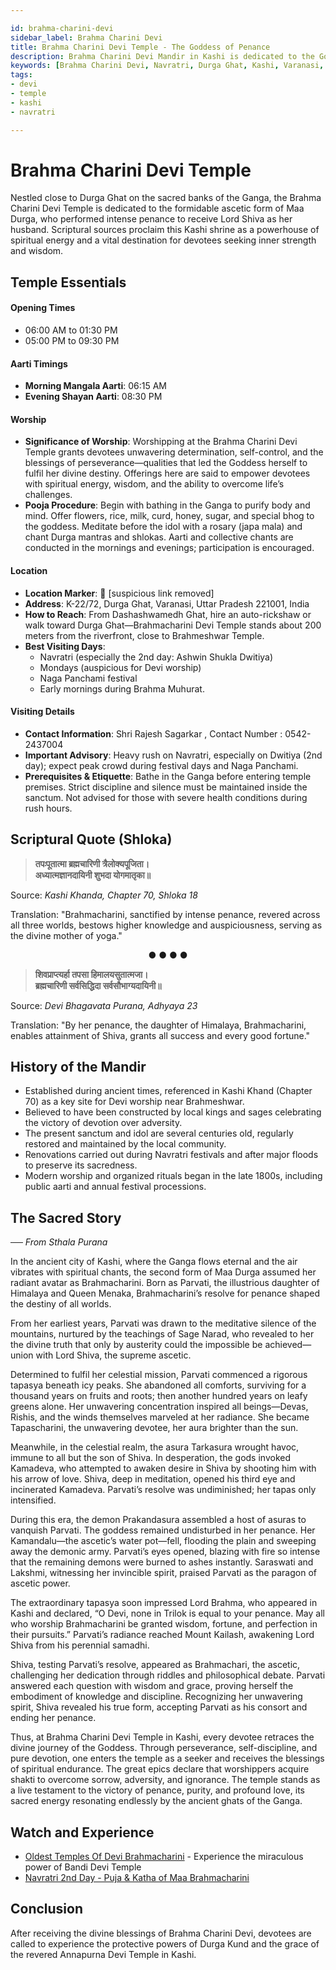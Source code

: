 ```yaml
---

id: brahma-charini-devi
sidebar_label: Brahma Charini Devi 
title: Brahma Charini Devi Temple - The Goddess of Penance
description: Brahma Charini Devi Mandir in Kashi is dedicated to the Goddess of penance, who performed intense austerity to attain Lord Shiva. She blesses devotees with self-control and spiritual strength.
keywords: [Brahma Charini Devi, Navratri, Durga Ghat, Kashi, Varanasi, goddess of penance]
tags:
- devi
- temple
- kashi
- navratri

---
```


# Brahma Charini Devi Temple

Nestled close to Durga Ghat on the sacred banks of the Ganga, the Brahma Charini Devi Temple is dedicated to the formidable ascetic form of Maa Durga, who performed intense penance to receive Lord Shiva as her husband. Scriptural sources proclaim this Kashi shrine as a powerhouse of spiritual energy and a vital destination for devotees seeking inner strength and wisdom.

## Temple Essentials

#### Opening Times

  * 06:00 AM to 01:30 PM
  * 05:00 PM to 09:30 PM

#### Aarti Timings

  * **Morning Mangala Aarti**: 06:15 AM
  * **Evening Shayan Aarti**: 08:30 PM

#### Worship

  * **Significance of Worship**: Worshipping at the Brahma Charini Devi Temple grants devotees unwavering determination, self-control, and the blessings of perseverance—qualities that led the Goddess herself to fulfil her divine destiny. Offerings here are said to empower devotees with spiritual energy, wisdom, and the ability to overcome life’s challenges.
  * **Pooja Procedure**: Begin with bathing in the Ganga to purify body and mind. Offer flowers, rice, milk, curd, honey, sugar, and special bhog to the goddess. Meditate before the idol with a rosary (japa mala) and chant Durga mantras and shlokas. Aarti and collective chants are conducted in the mornings and evenings; participation is encouraged.

#### Location

  * **Location Marker**: 📍 [suspicious link removed]
  * **Address**: K-22/72, Durga Ghat, Varanasi, Uttar Pradesh 221001, India
  * **How to Reach**: From Dashashwamedh Ghat, hire an auto-rickshaw or walk toward Durga Ghat—Brahmacharini Devi Temple stands about 200 meters from the riverfront, close to Brahmeshwar Temple.
  * **Best Visiting Days**: 
    -   Navratri (especially the 2nd day: Ashwin Shukla Dwitiya)
    -   Mondays (auspicious for Devi worship)
    -   Naga Panchami festival
    -   Early mornings during Brahma Muhurat.

#### Visiting Details

  * **Contact Information**: Shri Rajesh Sagarkar , Contact Number : 0542-2437004
  * **Important Advisory**: Heavy rush on Navratri, especially on Dwitiya (2nd day); expect peak crowd during festival days and Naga Panchami.
  * **Prerequisites & Etiquette**: Bathe in the Ganga before entering temple premises. Strict discipline and silence must be maintained inside the sanctum. Not advised for those with severe health conditions during rush hours.

## Scriptural Quote (Shloka)

> **तपःपूतात्मा ब्रह्मचारिणी त्रैलोक्यपूजिता।** <br/>
> **अध्यात्मज्ञानदायिनी शुभदा योगमातृका॥**

Source: *Kashi Khanda, Chapter 70, Shloka 18*

Translation: "Brahmacharini, sanctified by intense penance, revered across all three worlds, bestows higher knowledge and auspiciousness, serving as the divine mother of yoga."

<div align="center"> ● ● ● ● </div>

> **शिवप्राप्त्यर्हा तपसा हिमालयसुतात्मजा।** <br/>
> **ब्रह्मचारिणी सर्वसिद्धिदा सर्वसौभाग्यदायिनी॥**

Source: *Devi Bhagavata Purana, Adhyaya 23*

Translation: "By her penance, the daughter of Himalaya, Brahmacharini, enables attainment of Shiva, grants all success and every good fortune."

## History of the Mandir

  * Established during ancient times, referenced in Kashi Khand (Chapter 70) as a key site for Devi worship near Brahmeshwar.
  * Believed to have been constructed by local kings and sages celebrating the victory of devotion over adversity.
  * The present sanctum and idol are several centuries old, regularly restored and maintained by the local community.
  * Renovations carried out during Navratri festivals and after major floods to preserve its sacredness.
  * Modern worship and organized rituals began in the late 1800s, including public aarti and annual festival processions.

## The Sacred Story

*── From Sthala Purana*

In the ancient city of Kashi, where the Ganga flows eternal and the air vibrates with spiritual chants, the second form of Maa Durga assumed her radiant avatar as Brahmacharini. Born as Parvati, the illustrious daughter of Himalaya and Queen Menaka, Brahmacharini’s resolve for penance shaped the destiny of all worlds.

From her earliest years, Parvati was drawn to the meditative silence of the mountains, nurtured by the teachings of Sage Narad, who revealed to her the divine truth that only by austerity could the impossible be achieved—union with Lord Shiva, the supreme ascetic.

Determined to fulfil her celestial mission, Parvati commenced a rigorous tapasya beneath icy peaks. She abandoned all comforts, surviving for a thousand years on fruits and roots; then another hundred years on leafy greens alone. Her unwavering concentration inspired all beings—Devas, Rishis, and the winds themselves marveled at her radiance. She became Tapascharini, the unwavering devotee, her aura brighter than the sun.

Meanwhile, in the celestial realm, the asura Tarkasura wrought havoc, immune to all but the son of Shiva. In desperation, the gods invoked Kamadeva, who attempted to awaken desire in Shiva by shooting him with his arrow of love. Shiva, deep in meditation, opened his third eye and incinerated Kamadeva. Parvati’s resolve was undiminished; her tapas only intensified.

During this era, the demon Prakandasura assembled a host of asuras to vanquish Parvati. The goddess remained undisturbed in her penance. Her Kamandalu—the ascetic’s water pot—fell, flooding the plain and sweeping away the demonic army. Parvati’s eyes opened, blazing with fire so intense that the remaining demons were burned to ashes instantly. Saraswati and Lakshmi, witnessing her invincible spirit, praised Parvati as the paragon of ascetic power.

The extraordinary tapasya soon impressed Lord Brahma, who appeared in Kashi and declared, “O Devi, none in Trilok is equal to your penance. May all who worship Brahmacharini be granted wisdom, fortune, and perfection in their pursuits.” Parvati’s radiance reached Mount Kailash, awakening Lord Shiva from his perennial samadhi.

Shiva, testing Parvati’s resolve, appeared as Brahmachari, the ascetic, challenging her dedication through riddles and philosophical debate. Parvati answered each question with wisdom and grace, proving herself the embodiment of knowledge and discipline. Recognizing her unwavering spirit, Shiva revealed his true form, accepting Parvati as his consort and ending her penance.

Thus, at Brahma Charini Devi Temple in Kashi, every devotee retraces the divine journey of the Goddess. Through perseverance, self-discipline, and pure devotion, one enters the temple as a seeker and receives the blessings of spiritual endurance. The great epics declare that worshippers acquire shakti to overcome sorrow, adversity, and ignorance. The temple stands as a live testament to the victory of penance, purity, and profound love, its sacred energy resonating endlessly by the ancient ghats of the Ganga.

## Watch and Experience

  * [Oldest Temples Of Devi Brahmacharini](https://www.youtube.com/watch?v=UkeKQAXXzgg) - Experience the miraculous power of Bandi Devi Temple
  * [Navratri 2nd Day - Puja & Katha of Maa Brahmacharini](https://www.youtube.com/watch?v=gwoAbyxoHzM)

## Conclusion

After receiving the divine blessings of Brahma Charini Devi, devotees are called to experience the protective powers of Durga Kund and the grace of the revered Annapurna Devi Temple in Kashi.